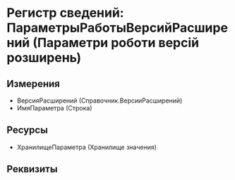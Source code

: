 ﻿# Регистр сведений: ПараметрыРаботыВерсийРасширений (Параметри роботи версій розширень)

## Измерения

- ВерсияРасширений (Справочник.ВерсииРасширений)
- ИмяПараметра (Строка)

## Ресурсы

- ХранилищеПараметра (Хранилище значения)

## Реквизиты


